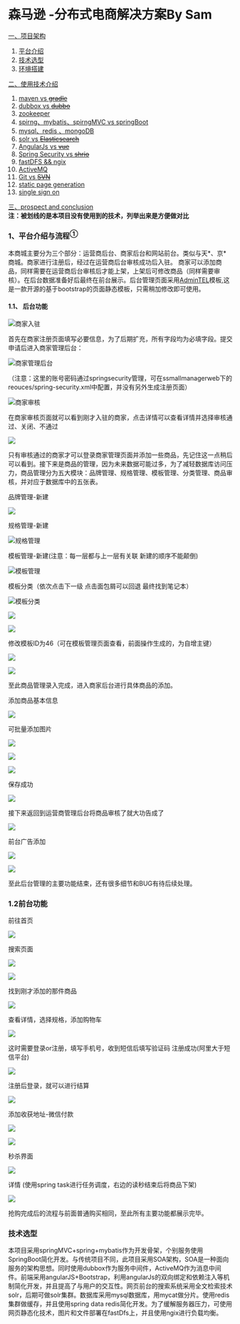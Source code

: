 # 森马逊 -分布式电商解决方案By Sam
<a href="#t1" alt>一、项目架构 
  <ol>
    <li>
        <a href="#t1">平台介绍</a>
    </li>
    <li>
        <a href="#t2">技术选型</a>
    </li>
    <li>
        <a href="#t3">环境搭建</a>
    </li>
  </ol>
 <a href="#" alt>二、使用技术介绍
  <ol>
     <li>
       <a href="#"> maven vs <del>gradle</del></a>
    </li>
     <li>
       <a href="#"> dubbox vs <del>dubbo</del></a>
    </li>
       <li>
       <a href="#">zookeeper</a>
    </li>
    <li>
       <a href="#"> spirng、mybatis、spirngMVC vs springBoot</a>
    </li>
    <li>
        <a href="#"> mysql、redis 、mongoDB</a>
    </li>
    <li>
      <a href="#"> solr vs <del>Elasticsearch</del></a>
    </li>
     <li>
       <a href="#"> AngularJs vs <del>vue</del></a>
    </li> 
     <li>
       <a href="#"> Spring Security vs <del>shrio</del></a>
    </li> 
     <li>
        <a href="#"> fastDFS && ngix</a>
    </li>
      <li>
        <a href="#"> ActiveMQ</a>
    </li>
     <li>
      <a href="#"> Git vs <del>SVN</del></a>
    </li>
     <li>
      <a href="#"> static page generation</del></a>
    </li>
    <li>
      <a href="#"> single sign on</del></a>
    </li>
  </ol>
   <a href="#t1">三、prospect and conclusion</a><br>
   <strong>注：被划线的是本项目没有使用到的技术，列举出来是方便做对比</strong>

  ### <div id="t1">1、平台介绍与流程<sup>①</sup></div>
  本商城主要分为三个部分：运营商后台、商家后台和网站前台。类似与天*、京*商城。商家进行注册后，经过在运营商后台审核成功后入驻。
  商家可以添加商品，同样需要在运营商后台审核后才能上架，上架后可修改商品（同样需要审核）。在后台数据准备好后最终在前台展示。后台管理页面采用<a href="https://adminlte.io/" target="_blank">AdminTEL</a>模板,这是一款开源的基于bootstrap的页面静态模板，只需稍加修改即可使用。

  #### 1.1、 后台功能
  ![商家入驻](https://github.com/SamJ2018/SSMALL/blob/master/screenshot/%E5%95%86%E5%AE%B6%E5%85%A5%E9%A9%BB.png)

首先在商家注册页面填写必要信息，为了后期扩充，所有字段均为必填字段。提交申请后进入商家管理后台：

![商家管理后台](https://github.com/SamJ2018/SSMALL/blob/master/screenshot/%E8%BF%90%E8%90%A5%E5%95%86%E7%99%BB%E9%99%86%E9%A1%B5%E9%9D%A2.png)

（注意：这里的账号密码通过springsecurity管理，可在ssmallmanagerweb下的reouces/spring-security.xml中配置，并没有另外生成注册页面）

![商家审核](https://github.com/SamJ2018/SSMALL/blob/master/screenshot/%E5%95%86%E5%AE%B6%E5%AE%A1%E6%A0%B8.png)

在商家审核页面就可以看到刚才入驻的商家，点击详情可以查看详情并选择审核通过、关闭、不通过

![](https://github.com/SamJ2018/SSMALL/blob/master/screenshot/%E5%95%86%E5%AE%B6%E5%AE%A1%E6%A0%B8%E8%AF%A6%E6%83%85.png)

只有审核通过的商家才可以登录商家管理页面并添加一些商品，先记住这一点稍后可以看到。接下来是商品的管理，因为未来数据可能过多，为了减轻数据库访问压力，商品管理分为五大模块：品牌管理、规格管理、模板管理、分类管理、商品审核，并对应于数据库中的五张表。

品牌管理-新建

![](https://github.com/SamJ2018/SSMALL/blob/master/screenshot/%E5%BE%AE%E6%98%9F.png)

规格管理-新建

![规格管理](https://github.com/SamJ2018/SSMALL/blob/master/screenshot/%E8%A7%84%E6%A0%BC%E7%AE%A1%E7%90%86.png)

模板管理-新建(注意：每一层都与上一层有关联 新建的顺序不能颠倒)

![模板管理](https://github.com/SamJ2018/SSMALL/blob/master/screenshot/%E6%A8%A1%E6%9D%BF%E7%AE%A1%E7%90%86.png)

模板分类（依次点击下一级 点击面包屑可以回退 最终找到笔记本）

![模板分类](https://github.com/SamJ2018/SSMALL/blob/master/screenshot/%E6%A8%A1%E6%9D%BF%E5%88%86%E7%B1%BB1.png)

![](https://github.com/SamJ2018/SSMALL/blob/master/screenshot/%E6%A8%A1%E6%9D%BF%E5%88%86%E7%B1%BB2.png)

![](https://github.com/SamJ2018/SSMALL/blob/master/screenshot/%E6%A8%A1%E6%9D%BF%E5%88%86%E7%B1%BB3.png)

修改模板ID为46（可在模板管理页面查看，前面操作生成的，为自增主键）

![](https://github.com/SamJ2018/SSMALL/blob/master/screenshot/%E6%A8%A1%E6%9D%BFID2.png)

![](https://github.com/SamJ2018/SSMALL/blob/master/screenshot/%E5%95%86%E5%93%81%E5%88%86%E7%B1%BB2.png)

至此商品管理录入完成，进入商家后台进行具体商品的添加。

添加商品基本信息

![](https://github.com/SamJ2018/SSMALL/blob/master/screenshot/%E5%95%86%E5%93%81%E5%BD%95%E5%85%A5.png)

可批量添加图片

![](https://github.com/SamJ2018/SSMALL/blob/master/screenshot/%E6%89%B9%E9%87%8F%E6%B7%BB%E5%8A%A0%E5%9B%BE%E7%89%87.png)

![](https://github.com/SamJ2018/SSMALL/blob/master/screenshot/%E8%A7%84%E6%A0%BC.png)

![](https://github.com/SamJ2018/SSMALL/blob/master/screenshot/%E8%A7%84%E6%A0%BC3.png)

保存成功

![](https://github.com/SamJ2018/SSMALL/blob/master/screenshot/%E4%BF%9D%E5%AD%98%E6%88%90%E5%8A%9F.png)

接下来返回到运营商管理后台将商品审核了就大功告成了

![](https://github.com/SamJ2018/SSMALL/blob/master/screenshot/%E5%95%86%E5%93%81%E5%AE%A1%E6%A0%B8%E6%88%90%E5%8A%9F.png)

前台广告添加

![](https://github.com/SamJ2018/SSMALL/blob/master/screenshot/%E5%B9%BF%E5%91%8A1.png)

![](https://github.com/SamJ2018/SSMALL/blob/master/screenshot/%E5%B9%BF%E5%91%8A3.png)

至此后台管理的主要功能结束，还有很多细节和BUG有待后续处理。

### 1.2前台功能

前往首页

![](screenshot\首页.png)

搜索页面

![](https://github.com/SamJ2018/SSMALL/blob/master/screenshot/%E6%89%8B%E6%9C%BA1.png)

![](https://github.com/SamJ2018/SSMALL/blob/master/screenshot/%E6%89%8B%E6%9C%BA2.png)

找到刚才添加的那件商品

![](https://github.com/SamJ2018/SSMALL/blob/master/screenshot/%E5%BE%AE%E6%98%9F2.png)

查看详情，选择规格，添加购物车

![](https://github.com/SamJ2018/SSMALL/blob/master/screenshot/%E5%BE%AE%E6%98%9F3.png)

这时需要登录or注册，填写手机号，收到短信后填写验证码 注册成功(阿里大于短信平台)

![](https://github.com/SamJ2018/SSMALL/blob/master/screenshot/%E7%99%BB%E5%BD%95.png)

注册后登录，就可以进行结算

![](https://github.com/SamJ2018/SSMALL/blob/master/screenshot/%E7%BB%93%E7%AE%971.png)

添加收获地址-微信付款

![](https://github.com/SamJ2018/SSMALL/blob/master/screenshot/%E6%94%B6%E8%8E%B7%E5%9C%B0%E5%9D%80.png)

![](https://github.com/SamJ2018/SSMALL/blob/master/screenshot/pay.png)

秒杀界面

![](https://github.com/SamJ2018/SSMALL/blob/master/screenshot/%E7%A7%92%E6%9D%801.png)

详情 (使用spring task进行任务调度，右边的读秒结束后将商品下架)

![](https://github.com/SamJ2018/SSMALL/blob/master/screenshot/%E7%A7%92%E6%9D%80%E8%AF%A6%E6%83%852.png)

抢购完成后的流程与前面普通购买相同，至此所有主要功能都展示完毕。



### <div id="t2">技术选型</div>

本项目采用springMVC+spring+mybatis作为开发骨架，个别服务使用SpringBoot简化开发。与传统项目不同，此项目采用SOA架构，SOA是一种面向服务的架构思想。同时使用dubbox作为服务中间件，ActiveMQ作为消息中间件。前端采用angularJS+Bootstrap，利用angularJs的双向绑定和依赖注入等机制简化开发，并且提高了与用户的交互性。网页前台的搜索系统采用全文检索技术solr，后期可做solr集群。数据库采用mysql数据库，用mycat做分片。使用redis集群做缓存，并且使用spring data redis简化开发。为了缓解服务器压力，可使用网页静态化技术，图片和文件部署在fastDfs上，并且使用ngix进行负载均衡。
